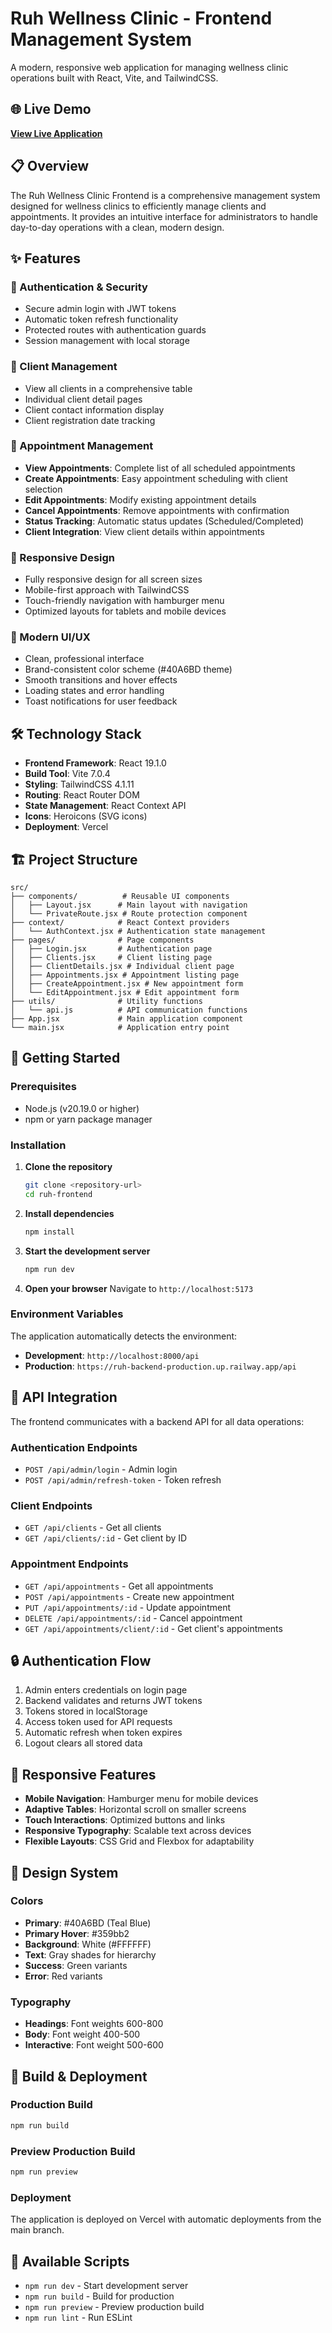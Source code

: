 # Ruh Wellness Clinic - Frontend Management System

A modern, responsive web application for managing wellness clinic operations built with React, Vite, and TailwindCSS.

## 🌐 Live Demo

**[View Live Application](https://ruh-frontend.vercel.app/)**

## 📋 Overview

The Ruh Wellness Clinic Frontend is a comprehensive management system designed for wellness clinics to efficiently manage clients and appointments. It provides an intuitive interface for administrators to handle day-to-day operations with a clean, modern design.

## ✨ Features

### 🔐 Authentication & Security
- Secure admin login with JWT tokens
- Automatic token refresh functionality
- Protected routes with authentication guards
- Session management with local storage

### 👥 Client Management
- View all clients in a comprehensive table
- Individual client detail pages
- Client contact information display
- Client registration date tracking

### 📅 Appointment Management
- **View Appointments**: Complete list of all scheduled appointments
- **Create Appointments**: Easy appointment scheduling with client selection
- **Edit Appointments**: Modify existing appointment details
- **Cancel Appointments**: Remove appointments with confirmation
- **Status Tracking**: Automatic status updates (Scheduled/Completed)
- **Client Integration**: View client details within appointments

### 📱 Responsive Design
- Fully responsive design for all screen sizes
- Mobile-first approach with TailwindCSS
- Touch-friendly navigation with hamburger menu
- Optimized layouts for tablets and mobile devices

### 🎨 Modern UI/UX
- Clean, professional interface
- Brand-consistent color scheme (#40A6BD theme)
- Smooth transitions and hover effects
- Loading states and error handling
- Toast notifications for user feedback

## 🛠️ Technology Stack

- **Frontend Framework**: React 19.1.0
- **Build Tool**: Vite 7.0.4
- **Styling**: TailwindCSS 4.1.11
- **Routing**: React Router DOM
- **State Management**: React Context API
- **Icons**: Heroicons (SVG icons)
- **Deployment**: Vercel

## 🏗️ Project Structure

```
src/
├── components/          # Reusable UI components
│   ├── Layout.jsx      # Main layout with navigation
│   └── PrivateRoute.jsx # Route protection component
├── context/            # React Context providers
│   └── AuthContext.jsx # Authentication state management
├── pages/              # Page components
│   ├── Login.jsx       # Authentication page
│   ├── Clients.jsx     # Client listing page
│   ├── ClientDetails.jsx # Individual client page
│   ├── Appointments.jsx # Appointment listing page
│   ├── CreateAppointment.jsx # New appointment form
│   └── EditAppointment.jsx # Edit appointment form
├── utils/              # Utility functions
│   └── api.js          # API communication functions
├── App.jsx             # Main application component
└── main.jsx            # Application entry point
```

## 🚀 Getting Started

### Prerequisites

- Node.js (v20.19.0 or higher)
- npm or yarn package manager

### Installation

1. **Clone the repository**
   ```bash
   git clone <repository-url>
   cd ruh-frontend
   ```

2. **Install dependencies**
   ```bash
   npm install
   ```

3. **Start the development server**
   ```bash
   npm run dev
   ```

4. **Open your browser**
   Navigate to `http://localhost:5173`

### Environment Variables

The application automatically detects the environment:
- **Development**: `http://localhost:8000/api`
- **Production**: `https://ruh-backend-production.up.railway.app/api`

## 📡 API Integration

The frontend communicates with a backend API for all data operations:

### Authentication Endpoints
- `POST /api/admin/login` - Admin login
- `POST /api/admin/refresh-token` - Token refresh

### Client Endpoints
- `GET /api/clients` - Get all clients
- `GET /api/clients/:id` - Get client by ID

### Appointment Endpoints
- `GET /api/appointments` - Get all appointments
- `POST /api/appointments` - Create new appointment
- `PUT /api/appointments/:id` - Update appointment
- `DELETE /api/appointments/:id` - Cancel appointment
- `GET /api/appointments/client/:id` - Get client's appointments

## 🔒 Authentication Flow

1. Admin enters credentials on login page
2. Backend validates and returns JWT tokens
3. Tokens stored in localStorage
4. Access token used for API requests
5. Automatic refresh when token expires
6. Logout clears all stored data

## 📱 Responsive Features

- **Mobile Navigation**: Hamburger menu for mobile devices
- **Adaptive Tables**: Horizontal scroll on smaller screens
- **Touch Interactions**: Optimized buttons and links
- **Responsive Typography**: Scalable text across devices
- **Flexible Layouts**: CSS Grid and Flexbox for adaptability

## 🎨 Design System

### Colors
- **Primary**: #40A6BD (Teal Blue)
- **Primary Hover**: #359bb2
- **Background**: White (#FFFFFF)
- **Text**: Gray shades for hierarchy
- **Success**: Green variants
- **Error**: Red variants

### Typography
- **Headings**: Font weights 600-800
- **Body**: Font weight 400-500
- **Interactive**: Font weight 500-600

## 🚀 Build & Deployment

### Production Build
```bash
npm run build
```

### Preview Production Build
```bash
npm run preview
```

### Deployment
The application is deployed on Vercel with automatic deployments from the main branch.

## 🔧 Available Scripts

- `npm run dev` - Start development server
- `npm run build` - Build for production
- `npm run preview` - Preview production build
- `npm run lint` - Run ESLint